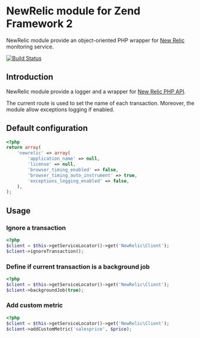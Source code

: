 NewRelic module for Zend Framework 2
====================================

NewRelic module provide an object-oriented PHP wrapper for [New Relic](http://newrelic.com/) monitoring service.

[![Build Status](https://secure.travis-ci.org/neeckeloo/NewRelic.png?branch=master)](http://travis-ci.org/neeckeloo/NewRelic)

Introduction
------------

NewRelic module provide a logger and a wrapper for [New Relic PHP API](https://newrelic.com/docs/php/the-php-api).

The current route is used to set the name of each transaction. Moreover, the module allow exceptions logging if enabled.

Default configuration
---------------------

```php
<?php
return array(
    'newrelic' => array(
        'application_name' => null,
        'license' => null,
        'browser_timing_enabled' => false,
        'browser_timing_auto_instrument' => true,
        'exceptions_logging_enabled' => false,
    ),
);
```

Usage
-----

### Ignore a transaction

```php
<?php
$client = $this->getServiceLocator()->get('NewRelic\Client');
$client->ignoreTransaction();
```

### Define if current transaction is a background job

```php
<?php
$client = $this->getServiceLocator()->get('NewRelic\Client');
$client->backgroundJob(true);
```

### Add custom metric

```php
<?php
$client = $this->getServiceLocator()->get('NewRelic\Client');
$client->addCustomMetric('salesprice', $price);
```